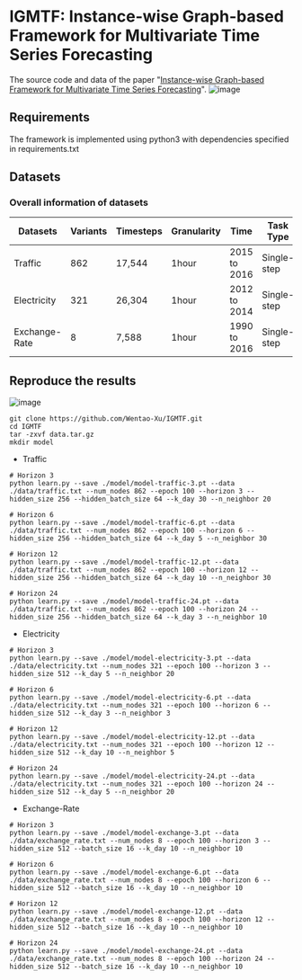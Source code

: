 # IGMTF: Instance-wise Graph-based Framework for Multivariate Time Series Forecasting
The source code and data of the paper "[Instance-wise Graph-based Framework for Multivariate Time Series Forecasting](https://arxiv.org/abs/2109.06489)". 
![image](https://user-images.githubusercontent.com/25242325/139006981-fcded966-daf1-4697-955e-a1b4fdf4e08a.png)

## Requirements
The framework is implemented using python3 with dependencies specified in requirements.txt

## Datasets
### Overall information of datasets

| Datasets      | Variants | Timesteps | Granularity | Time | Task Type   |
| ------------- | -------- | --------- | ----------- | ---------- | ----------- |
| Traffic       | 862      | 17,544    | 1hour       |2015 to 2016| Single-step |
| Electricity   | 321      | 26,304    | 1hour       |2012 to 2014| Single-step |
| Exchange-Rate | 8        | 7,588     | 1hour       |1990 to 2016| Single-step |

## Reproduce the results
![image](https://user-images.githubusercontent.com/25242325/139007069-798c714c-ba8f-48c7-8838-6b15512bc602.png)

```
git clone https://github.com/Wentao-Xu/IGMTF.git
cd IGMTF
tar -zxvf data.tar.gz
mkdir model
```


* Traffic 

```
# Horizon 3
python learn.py --save ./model/model-traffic-3.pt --data ./data/traffic.txt --num_nodes 862 --epoch 100 --horizon 3 --hidden_size 256 --hidden_batch_size 64 --k_day 30 --n_neighbor 20

# Horizon 6
python learn.py --save ./model/model-traffic-6.pt --data ./data/traffic.txt --num_nodes 862 --epoch 100 --horizon 6 --hidden_size 256 --hidden_batch_size 64 --k_day 5 --n_neighbor 30

# Horizon 12
python learn.py --save ./model/model-traffic-12.pt --data ./data/traffic.txt --num_nodes 862 --epoch 100 --horizon 12 --hidden_size 256 --hidden_batch_size 64 --k_day 10 --n_neighbor 30

# Horizon 24
python learn.py --save ./model/model-traffic-24.pt --data ./data/traffic.txt --num_nodes 862 --epoch 100 --horizon 24 --hidden_size 256 --hidden_batch_size 64 --k_day 3 --n_neighbor 10
```

* Electricity

```
# Horizon 3
python learn.py --save ./model/model-electricity-3.pt --data ./data/electricity.txt --num_nodes 321 --epoch 100 --horizon 3 --hidden_size 512 --k_day 5 --n_neighbor 20

# Horizon 6
python learn.py --save ./model/model-electricity-6.pt --data ./data/electricity.txt --num_nodes 321 --epoch 100 --horizon 6 --hidden_size 512 --k_day 3 --n_neighbor 3

# Horizon 12
python learn.py --save ./model/model-electricity-12.pt --data ./data/electricity.txt --num_nodes 321 --epoch 100 --horizon 12 --hidden_size 512 --k_day 10 --n_neighbor 5

# Horizon 24
python learn.py --save ./model/model-electricity-24.pt --data ./data/electricity.txt --num_nodes 321 --epoch 100 --horizon 24 --hidden_size 512 --k_day 5 --n_neighbor 20
```

* Exchange-Rate

```
# Horizon 3
python learn.py --save ./model/model-exchange-3.pt --data ./data/exchange_rate.txt --num_nodes 8 --epoch 100 --horizon 3 --hidden_size 512 --batch_size 16 --k_day 10 --n_neighbor 10

# Horizon 6
python learn.py --save ./model/model-exchange-6.pt --data ./data/exchange_rate.txt --num_nodes 8 --epoch 100 --horizon 6 --hidden_size 512 --batch_size 16 --k_day 10 --n_neighbor 10

# Horizon 12
python learn.py --save ./model/model-exchange-12.pt --data ./data/exchange_rate.txt --num_nodes 8 --epoch 100 --horizon 12 --hidden_size 512 --batch_size 16 --k_day 10 --n_neighbor 10

# Horizon 24
python learn.py --save ./model/model-exchange-24.pt --data ./data/exchange_rate.txt --num_nodes 8 --epoch 100 --horizon 24 --hidden_size 512 --batch_size 16 --k_day 10 --n_neighbor 10
```
